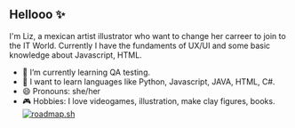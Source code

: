 ## Hellooo ✨

I'm Liz, a mexican artist illustrator who want to change her carreer to join to the IT World. Currently I have the fundaments of UX/UI and some basic knowledge about Javascript, HTML.
- 🌱 I’m currently learning QA testing.
- 🌱 I want to learn languages like Python, Javascript, JAVA, HTML, C#.
- 😄 Pronouns: she/her
- 🎮 Hobbies: I love videogames, illustration, make clay figures, books.
[![roadmap.sh](https://roadmap.sh/card/tall/6849f6fde00cd4945b730228?variant=dark&roadmaps=qa)](https://roadmap.sh)

<!--
**LizetteSilva/LizetteSilva** is a ✨ _special_ ✨ repository because its `README.md` (this file) appears on your GitHub profile.
-->

